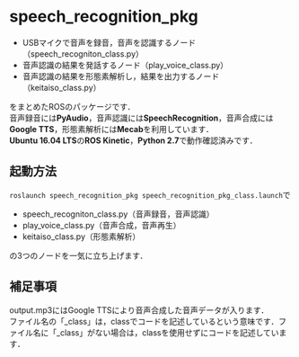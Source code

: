 # speech_recognition_pkg
* USBマイクで音声を録音，音声を認識するノード（speech_recogniton_class.py）<br>
* 音声認識の結果を発話するノード（play_voice_class.py）<br>
* 音声認識の結果を形態素解析し，結果を出力するノード（keitaiso_class.py）<br>

をまとめたROSのパッケージです．<br>
音声録音には**PyAudio**，音声認識には**SpeechRecognition**，音声合成には**Google TTS**，形態素解析には**Mecab**を利用しています．<br>
**Ubuntu 16.04 LTS**の**ROS Kinetic**，**Python 2.7**で動作確認済みです．

## 起動方法
`roslaunch speech_recognition_pkg speech_recognition_pkg_class.launch`で<br>
* speech_recogniton_class.py（音声録音，音声認識）<br>
* play_voice_class.py（音声合成，音声再生）<br>
* keitaiso_class.py（形態素解析）<br>

の3つのノードを一気に立ち上げます．<br>

## 補足事項
output.mp3にはGoogle TTSにより音声合成した音声データが入ります．<br>
ファイル名の「_class」は，classでコードを記述しているという意味です．ファイル名に「_class」がない場合は，classを使用せずにコードを記述しています．
